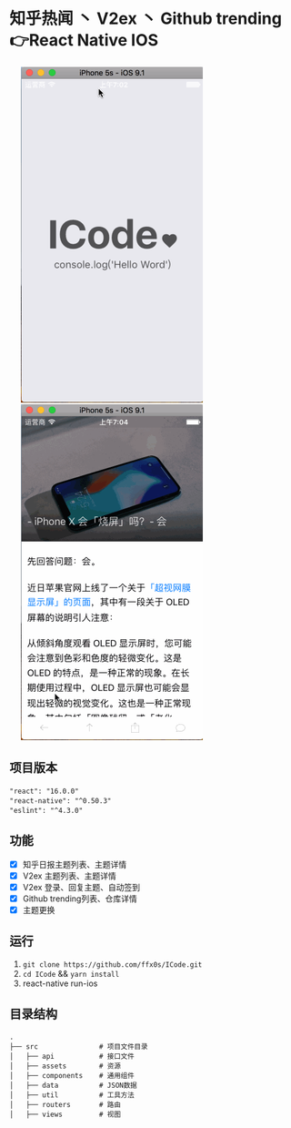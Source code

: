 ﻿# 知乎热闻 丶 V2ex 丶 Github trending  👉React Native IOS

<img src="./src/assets/images/ICode-1.gif" width="320" hspace="20" />
<br />
<img src="./src/assets/images/ICode-2.gif" width="320" hspace="20" />

## 项目版本
`"react": "16.0.0"`  
`"react-native": "^0.50.3"`  
`"eslint": "^4.3.0"`

## 功能
- [x] 知乎日报主题列表、主题详情 
- [x] V2ex 主题列表、主题详情 
- [x] V2ex 登录、回复主题、自动签到
- [x] Github trending列表、仓库详情 
- [x] 主题更换

## 运行

1. `git clone https://github.com/ffx0s/ICode.git`
2. `cd ICode` && `yarn install`
3. react-native run-ios

## 目录结构

```
.
├── src               # 项目文件目录
│   ├── api           # 接口文件
│   ├── assets        # 资源
│   ├── components    # 通用组件
│   ├── data          # JSON数据
│   ├── util          # 工具方法
│   ├── routers       # 路由
│   ├── views         # 视图
```
